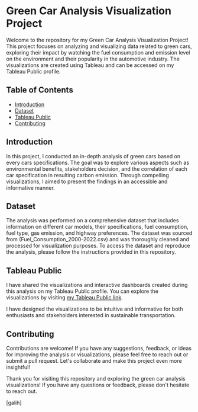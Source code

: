 # Green Car Analysis Visualization Project

Welcome to the repository for my Green Car Analysis Visualization Project! This project focuses on analyzing and visualizing data related to green cars, exploring their impact by watching the fuel consumption and emission level on the environment and their popularity in the automotive industry. The visualizations are created using Tableau and can be accessed on my Tableau Public profile.

## Table of Contents
- [Introduction](#introduction)
- [Dataset](#dataset)
- [Tableau Public](#tableau-public)
- [Contributing](#contributing)

## Introduction
In this project, I conducted an in-depth analysis of green cars based on every cars specifications. The goal was to explore various aspects such as environmental benefits, stakeholders decision, and the correlation of each car specification in resulting carbon emission. Through compelling visualizations, I aimed to present the findings in an accessible and informative manner.

## Dataset
The analysis was performed on a comprehensive dataset that includes information on different car models, their specifications, fuel consumption, fuel type, gas emission, and highway preferences. The dataset was sourced from (Fuel_Consumption_2000-2022.csv) and was thoroughly cleaned and processed for visualization purposes. To access the dataset and reproduce the analysis, please follow the instructions provided in this repository.

## Tableau Public
I have shared the visualizations and interactive dashboards created during this analysis on my Tableau Public profile. You can explore the visualizations by visiting [my Tableau Public link](https://public.tableau.com/views/Dashboard_M1_Galih/Story1?:language=en-US&publish=yes&:display_count=n&:origin=viz_share_link).


I have designed the visualizations to be intuitive and informative for both enthusiasts and stakeholders interested in sustainable transportation.

## Contributing
Contributions are welcome! If you have any suggestions, feedback, or ideas for improving the analysis or visualizations, please feel free to reach out or submit a pull request. Let's collaborate and make this project even more insightful!


Thank you for visiting this repository and exploring the green car analysis visualizations! If you have any questions or feedback, please don't hesitate to reach out.

[galih]
